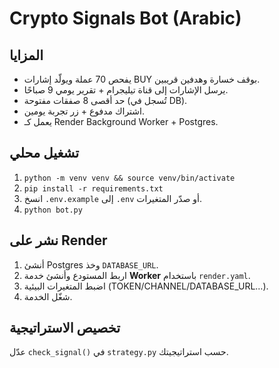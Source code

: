 # Crypto Signals Bot (Arabic)

## المزايا
- يفحص 70 عملة ويولّد إشارات BUY بوقف خسارة وهدفين قريبين.
- يرسل الإشارات إلى قناة تيليجرام + تقرير يومي 9 صباحًا.
- حد أقصى 8 صفقات مفتوحة (تُسجل في DB).
- اشتراك مدفوع + زر تجربة يومين.
- يعمل كـ Render Background Worker + Postgres.

## تشغيل محلي
1) `python -m venv venv && source venv/bin/activate`
2) `pip install -r requirements.txt`
3) انسخ `.env.example` إلى `.env` أو صدّر المتغيرات.
4) `python bot.py`

## نشر على Render
1) أنشئ Postgres وخذ `DATABASE_URL`.
2) اربط المستودع وأنشئ خدمة **Worker** باستخدام `render.yaml`.
3) اضبط المتغيرات البيئية (TOKEN/CHANNEL/DATABASE_URL…).
4) شغّل الخدمة.

## تخصيص الاستراتيجية
عدّل `check_signal()` في `strategy.py` حسب استراتيجيتك.
